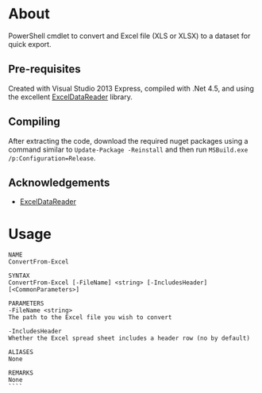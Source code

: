 # About
PowerShell cmdlet to convert and Excel file (XLS or XLSX) to a dataset for quick export.

## Pre-requisites
Created with Visual Studio 2013 Express, compiled with .Net 4.5, and using the excellent [ExcelDataReader](https://exceldatareader.codeplex.com/) library.

## Compiling
After extracting the code, download the required nuget packages using a command similar to `Update-Package -Reinstall` and then run `MSBuild.exe /p:Configuration=Release`.

## Acknowledgements
* [ExcelDataReader](https://exceldatareader.codeplex.com/)

# Usage
`````
NAME
ConvertFrom-Excel

SYNTAX
ConvertFrom-Excel [-FileName] <string> [-IncludesHeader]  [<CommonParameters>]

PARAMETERS
-FileName <string>
The path to the Excel file you wish to convert

-IncludesHeader
Whether the Excel spread sheet includes a header row (no by default)

ALIASES
None

REMARKS
None
````